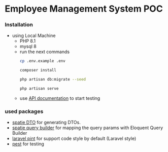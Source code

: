 # Employee Management System POC

### Installation
- using Local Machine
  - PHP 8.1
  - mysql 8
  - run the next commands
    ```bash
    cp .env.example .env
    ```
    ```bash
    composer install
    ```
    ```bash
    php artisan db:migrate --seed
    ```
    ```bash
    php artisan serve
    ```
  - use [API documentation](https://documenter.getpostman.com/view/26549647/2s9YC7TWzg) to start testing


### used packages
- [spatie DTO](https://spatie.be/docs/laravel-data/v3/introduction) for generating DTOs.
- [spatie query builder](https://spatie.be/docs/laravel-query-builder/v5/introduction) for mapping the query params with Eloquent Query Builder
- [laravel pint](https://laravel.com/docs/10.x/pint) for support code style by default (Laravel style)
- [pest](https://pestphp.com/) for testing
